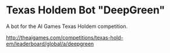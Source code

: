 Texas Holdem Bot "DeepGreen"
============================

A bot for the AI Games Texas Holdem competition.

http://theaigames.com/competitions/texas-hold-em/leaderboard/global/a/deepgreen
